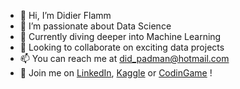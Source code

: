 - 👋 Hi, I’m Didier Flamm
- 👀 I’m passionate about Data Science
- 🌱 Currently diving deeper into Machine Learning
- 💞️ Looking to collaborate on exciting data projects
- 📫 You can reach me at did_padman@hotmail.com
- 🤝 Join me on [LinkedIn](https://www.linkedin.com/in/didier-flamm), [Kaggle](https://www.kaggle.com/passiouk006) or [CodinGame](https://www.codingame.com/profile/0680c8d464293b73480da58f100d27b09375066) !
